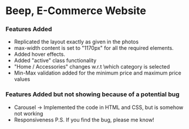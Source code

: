 # Beep, E-Commerce Website

### Features Added
- Replicated the layout exactly as given in the photos
- max-width content is set to "1170px" for all the required elements.
- Added hover effects.
- Added "active" class functionality
- "Home / Accessories" changes w.r.t \which category is selected
- Min-Max validation added for the minimum price and maximum price values

### Features Added but not showing because of a potential bug
- Carousel -> Implemented the code in HTML and CSS, but is somehow not working
- Responsiveness
P.S. If you find the bug, please me know! 
